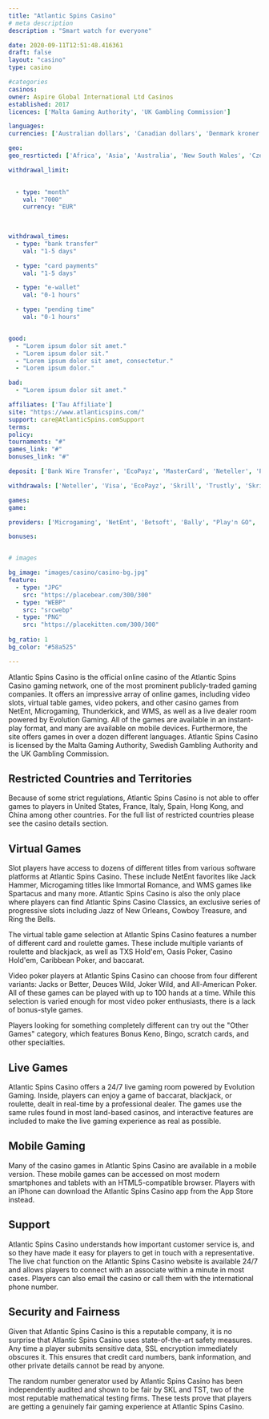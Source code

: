 ```yaml
---
title: "Atlantic Spins Casino"
# meta description
description : "Smart watch for everyone"

date: 2020-09-11T12:51:48.416361
draft: false
layout: "casino" 
type: casino

#categories
casinos: 
owner: Aspire Global International Ltd Casinos
established: 2017
licences: ['Malta Gaming Authority', 'UK Gambling Commission']

languages: 
currencies: ['Australian dollars', 'Canadian dollars', 'Denmark kroner', 'Euros', 'British pounds sterling', 'Norwegian kroner', 'US dollars']

geo: 
geo_resrticted: ['Africa', 'Asia', 'Australia', 'New South Wales', 'Czech Republic', 'France', 'Germany', 'Schleswig-Holstein', 'Italy', 'Portugal', 'Puerto Rico', 'Romania', 'Serbia', 'Slovakia', 'Spain', 'Sweden', 'Switzerland', 'United States', 'Alabama', 'Alaska', 'American Samoa', 'Arizona', 'Arkansas', 'California', 'Colorado', 'Connecticut', 'Delaware', 'District of Columbia', 'Florida', 'Georgia(US)', 'Guam', 'Hawaii', 'Idaho', 'Illinois', 'Indiana', 'Iowa', 'Kansas', 'Kentucky', 'Louisiana', 'Maine', 'Maryland', 'Massachusetts', 'Michigan', 'Minnesota', 'Mississippi', 'Missouri', 'Montana', 'Nebraska', 'Nevada', 'New Hampshire', 'New Jersey', 'New Mexico', 'New York', 'North Carolina', 'North Dakota', 'Northern Mariana Islands', 'Ohio', 'Oklahoma', 'Oregon', 'Pennsylvania', 'Rhode Island', 'South Carolina', 'South Dakota', 'Tennessee', 'Texas', 'U.S. Virgin Islands', 'Utah', 'Vermont', 'Virginia', 'Washington', 'West Virginia', 'Wisconsin', 'Wyoming']

withdrawal_limit:

  
  - type: "month"
    val: "7000"
    currency: "EUR"
  
  

withdrawal_times:
  - type: "bank transfer"
    val: "1-5 days"

  - type: "card payments"
    val: "1-5 days"

  - type: "e-wallet"
    val: "0-1 hours"

  - type: "pending time"
    val: "0-1 hours"


good:
  - "Lorem ipsum dolor sit amet."
  - "Lorem ipsum dolor sit."
  - "Lorem ipsum dolor sit amet, consectetur."
  - "Lorem ipsum dolor."

bad:
  - "Lorem ipsum dolor sit amet."

affiliates: ['Tau Affiliate']
site: "https://www.atlanticspins.com/"
support: care@AtlanticSpins.comSupport
terms:
policy:
tournaments: "#"
games_link: "#"
bonuses_link: "#"

deposit: ['Bank Wire Transfer', 'EcoPayz', 'MasterCard', 'Neteller', 'Paysafe Card', 'instaDebit', 'Visa', 'Entropay', 'Sofortuberweisung', 'GiroPay', 'EPS', 'Euteller', 'Bancontact/Mister Cash', 'Fast Bank Transfer', 'Trustly', 'Skrill', 'Wire Transfer', 'Skrill 1-Tap', 'Zimpler', 'Klarna', 'PayPal', 'Rapid Transfer', 'Interac', 'Easy EFT', 'AstroPay Card']

withdrawals: ['Neteller', 'Visa', 'EcoPayz', 'Skrill', 'Trustly', 'Skrill 1-Tap', 'Bank Wire Transfer', 'MasterCard', 'PayPal', 'Rapid Transfer', 'AstroPay Card']

games: 
game:

providers: ['Microgaming', 'NetEnt', 'Betsoft', 'Bally', "Play'n GO", 'NextGen Gaming', 'Blueprint Gaming', 'Barcrest Games', 'Merkur Gaming', '2 By 2 Gaming', 'Nektan', 'SG Gaming', 'Lightning Box', 'Foxium', 'Just For The Win', 'Reel Time Gaming', 'Inspired', 'Big Time Gaming']

bonuses:


# images

bg_image: "images/casino/casino-bg.jpg"  
feature:
  - type: "JPG" 
    src: "https://placebear.com/300/300"
  - type: "WEBP"
    src: "srcwebp"
  - type: "PNG"
    src: "https://placekitten.com/300/300"  
 
bg_ratio: 1 
bg_color: "#58a525"  

---
```


Atlantic Spins Casino is the official online casino of the Atlantic Spins Casino gaming network, one of the most prominent publicly-traded gaming companies. It offers an impressive array of online games, including video slots, virtual table games, video pokers, and other casino games from NetEnt, Microgaming, Thunderkick, and WMS, as well as a live dealer room powered by Evolution Gaming. All of the games are available in an instant-play format, and many are available on mobile devices. Furthermore, the site offers games in over a dozen different languages. Atlantic Spins Casino is licensed by the Malta Gaming Authority, Swedish Gambling Authority and the UK Gambling Commission.

## Restricted Countries and Territories
Because of some strict regulations, Atlantic Spins Casino is not able to offer games to players in United States, France, Italy, Spain, Hong Kong, and China among other countries. For the full list of restricted countries please see the casino details section.

## Virtual Games
Slot players have access to dozens of different titles from various software platforms at Atlantic Spins Casino. These include NetEnt favorites like Jack Hammer, Microgaming titles like Immortal Romance, and WMS games like Spartacus and many more. Atlantic Spins Casino is also the only place where players can find Atlantic Spins Casino Classics, an exclusive series of progressive slots including Jazz of New Orleans, Cowboy Treasure, and Ring the Bells.

The virtual table game selection at Atlantic Spins Casino features a number of different card and roulette games. These include multiple variants of roulette and blackjack, as well as TXS Hold'em, Oasis Poker, Casino Hold'em, Caribbean Poker, and baccarat.

Video poker players at Atlantic Spins Casino can choose from four different variants: Jacks or Better, Deuces Wild, Joker Wild, and All-American Poker. All of these games can be played with up to 100 hands at a time. While this selection is varied enough for most video poker enthusiasts, there is a lack of bonus-style games.

Players looking for something completely different can try out the "Other Games" category, which features Bonus Keno, Bingo, scratch cards, and other specialties.

## Live Games
Atlantic Spins Casino offers a 24/7 live gaming room powered by Evolution Gaming. Inside, players can enjoy a game of baccarat, blackjack, or roulette, dealt in real-time by a professional dealer. The games use the same rules found in most land-based casinos, and interactive features are included to make the live gaming experience as real as possible.

## Mobile Gaming
Many of the casino games in Atlantic Spins Casino are available in a mobile version. These mobile games can be accessed on most modern smartphones and tablets with an HTML5-compatible browser. Players with an iPhone can download the Atlantic Spins Casino app from the App Store instead.

## Support
Atlantic Spins Casino understands how important customer service is, and so they have made it easy for players to get in touch with a representative. The live chat function on the Atlantic Spins Casino website is available 24/7 and allows players to connect with an associate within a minute in most cases. Players can also email the casino or call them with the international phone number.

## Security and Fairness
Given that Atlantic Spins Casino is this a reputable company, it is no surprise that Atlantic Spins Casino uses state-of-the-art safety measures. Any time a player submits sensitive data, SSL encryption immediately obscures it. This ensures that credit card numbers, bank information, and other private details cannot be read by anyone.

The random number generator used by Atlantic Spins Casino has been independently audited and shown to be fair by SKL and TST, two of the most reputable mathematical testing firms. These tests prove that players are getting a genuinely fair gaming experience at Atlantic Spins Casino.